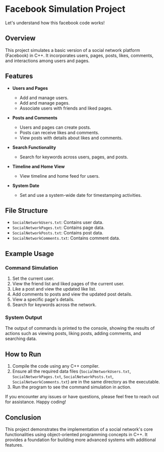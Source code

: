
# Facebook Simulation Project
Let's understand how this facebook code works!
## Overview
This project simulates a basic version of a social network platform (Facebook) in C++. It incorporates users, pages, posts, likes, comments, and interactions among users and pages.

## Features
- **Users and Pages**
  - Add and manage users.
  - Add and manage pages.
  - Associate users with friends and liked pages.
  
- **Posts and Comments**
  - Users and pages can create posts.
  - Posts can receive likes and comments.
  - View posts with details about likes and comments.

- **Search Functionality**
  - Search for keywords across users, pages, and posts.

- **Timeline and Home View**
  - View timeline and home feed for users.

- **System Date**
  - Set and use a system-wide date for timestamping activities.

## File Structure
- `SocialNetworkUsers.txt`: Contains user data.
- `SocialNetworkPages.txt`: Contains page data.
- `SocialNetworkPosts.txt`: Contains post data.
- `SocialNetworkComments.txt`: Contains comment data.

## Example Usage
### Command Simulation
1. Set the current user.
2. View the friend list and liked pages of the current user.
3. Like a post and view the updated like list.
4. Add comments to posts and view the updated post details.
5. View a specific page's details.
6. Search for keywords across the network.

### System Output
The output of commands is printed to the console, showing the results of actions such as viewing posts, liking posts, adding comments, and searching data.

## How to Run
1. Compile the code using any C++ compiler.
2. Ensure all the required data files (`SocialNetworkUsers.txt`, `SocialNetworkPages.txt`, `SocialNetworkPosts.txt`, `SocialNetworkComments.txt`) are in the same directory as the executable.
3. Run the program to see the command simulation in action.


If you encounter any issues or have questions, please feel free to reach out for assistance. Happy coding!



## Conclusion
This project demonstrates the implementation of a social network's core functionalities using object-oriented programming concepts in C++. It provides a foundation for building more advanced systems with additional features.
